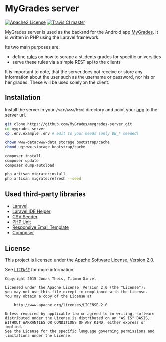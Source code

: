 # MyGrades server
[![Apache2 License](https://img.shields.io/badge/license-APACHE2-blue.svg?style=flat-square)](/LICENSE)
[![Travis CI master](https://img.shields.io/travis/MyGrades/mygrades-server/master.svg?style=flat-square)](https://travis-ci.org/MyGrades/mygrades-server/builds)

MyGrades server is used as the backend for the Android app [MyGrades](https://github.com/MyGrades/mygrades-app). It is written in PHP using the Laravel framework.

Its two main purposes are:
* define [rules](https://github.com/MyGrades/mygrades-server/tree/master/database/seeds/universities) on how to scrape a students grades for specific universities
* serve these rules via a simple REST api to the clients

It is important to note, that the server does not receive or store any information about the user such as the username or password, nor his or her grades. These will be used solely on the client.

## Installation

Install the server in your `/var/www/html` directory and point your [app](https://github.com/MyGrades/mygrades-app) to the server url.

```bash
git clone https://github.com/MyGrades/mygrades-server.git
cd mygrades-server
cp .env.example .env # edit to your needs (only DB_* needed)

chown www-data:www-data storage bootstrap/cache
chmod ug+rwx storage bootstrap/cache

composer install
composer update
composer dump-autoload

php artisan migrate:install
php artisan migrate:refresh --seed
```


## Used third-party libraries
* [Laravel](https://github.com/laravel/laravel)
* [Laravel IDE Helper](https://github.com/barryvdh/laravel-ide-helper)
* [CSV Seeder](https://github.com/Flynsarmy/laravel-csv-seeder)
* [PHP Unit](https://github.com/sebastianbergmann/phpunit)
* [Responsive Email Template](https://github.com/leemunroe/responsive-html-email-template)
* [Composer](https://github.com/composer/composer)

## License

This project is licensed under the [Apache Software License, Version 2.0](http://www.apache.org/licenses/LICENSE-2.0).

See [`LICENSE`](LICENSE) for more information.

    Copyright 2015 Jonas Theis, Tilman Ginzel

    Licensed under the Apache License, Version 2.0 (the "License");
    you may not use this file except in compliance with the License.
    You may obtain a copy of the License at

        http://www.apache.org/licenses/LICENSE-2.0

    Unless required by applicable law or agreed to in writing, software
    distributed under the License is distributed on an "AS IS" BASIS,
    WITHOUT WARRANTIES OR CONDITIONS OF ANY KIND, either express or implied.
    See the License for the specific language governing permissions and
    limitations under the License.
